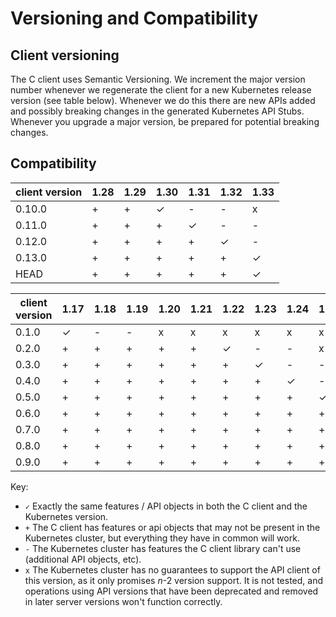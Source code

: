 # Versioning and Compatibility

## Client versioning

The C client uses Semantic Versioning. We increment the major version number whenever we regenerate the client for a new Kubernetes release version (see table below). Whenever we do this there are new APIs added and possibly breaking changes in the generated Kubernetes API Stubs. Whenever you upgrade a major version, be prepared for potential breaking changes.

## Compatibility

|  client version  |  1.28    |  1.29    |  1.30     |  1.31     |  1.32     |  1.33     |
|------------------|----------|----------|-----------|-----------|-----------|-----------|
|  0.10.0          |  +       |  +       |  ✓        |  -        |  -        |  x        |
|  0.11.0          |  +       |  +       |  +        |  ✓        |  -        |  -        |
|  0.12.0          |  +       |  +       |  +        |  +        |  ✓        |  -        |
|  0.13.0          |  +       |  +       |  +        |  +        |  +        |  ✓        |
|  HEAD            |  +       |  +       |  +        |  +        |  +        |  ✓        |

|  client version  |  1.17     |  1.18    |  1.19    |  1.20    |  1.21    |  1.22    |  1.23    |  1.24    |  1.25    |  1.26    |  1.27    |  1.28    |  1.29    |  1.30    |
|------------------|-----------|----------|----------|----------|----------|----------|----------|----------|----------|----------|----------|----------|----------|----------|
|  0.1.0           |  ✓        |  -       |  -       |  x       |  x       |  x       |  x       |  x       |  x       |  x       |  x       |  x       |  x       |  x       |
|  0.2.0           |  +        |  +       |  +       |  +       |  +       |  ✓       |  -       |  -       |  x       |  x       |  x       |  x       |  x       |  x       |
|  0.3.0           |  +        |  +       |  +       |  +       |  +       |  +       |  ✓       |  -       |  -       |  x       |  x       |  x       |  x       |  x       |
|  0.4.0           |  +        |  +       |  +       |  +       |  +       |  +       |  +       |  ✓       |  -       |  -       |  x       |  x       |  x       |  x       |
|  0.5.0           |  +        |  +       |  +       |  +       |  +       |  +       |  +       |  +       |  ✓       |  -       |  -       |  x       |  x       |  x       |
|  0.6.0           |  +        |  +       |  +       |  +       |  +       |  +       |  +       |  +       |  +       |  ✓       |  -       |  -       |  x       |  x       |
|  0.7.0           |  +        |  +       |  +       |  +       |  +       |  +       |  +       |  +       |  +       |  +       |  ✓       |  -       |  -       |  x       |
|  0.8.0           |  +        |  +       |  +       |  +       |  +       |  +       |  +       |  +       |  +       |  +       |  +       |  ✓       |  -       |  -       |
|  0.9.0           |  +        |  +       |  +       |  +       |  +       |  +       |  +       |  +       |  +       |  +       |  +       |  +       |  ✓       |  -       |

Key:

* `✓` Exactly the same features / API objects in both the C client and the Kubernetes
  version.
* `+` The C client has features or api objects that may not be present in the
  Kubernetes cluster, but everything they have in common will work.
* `-` The Kubernetes cluster has features the C client library can't use
  (additional API objects, etc).
* `x` The Kubernetes cluster has no guarantees to support the API client of
  this version, as it only promises _n_-2 version support. It is not tested,
  and operations using API versions that have been deprecated and removed in
  later server versions won't function correctly.
